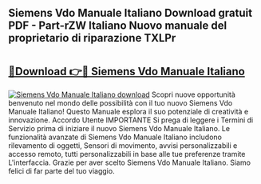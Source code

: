 ## Siemens Vdo Manuale Italiano Download gratuit PDF - Part-rZW Italiano Nuovo manuale del proprietario di riparazione TXLPr

# <h2><a href="http://dfcq0u.blite.top/?on=Siemens+Vdo+Manuale+Italiano">🔗Download 👉🔴 Siemens Vdo Manuale Italiano</a></h2>

[![Siemens Vdo Manuale Italiano download](https://i.imgur.com/lujVjoI.png)](http://dfcq0u.blite.top/?on=Siemens+Vdo+Manuale+Italiano)
Scopri nuove opportunità benvenuto nel mondo delle possibilità con il tuo nuovo Siemens Vdo Manuale Italiano! Questo Manuale esplora il suo potenziale di creatività e innovazione. Accordo Utente IMPORTANTE Si prega di leggere i Termini di Servizio prima di iniziare il nuovo Siemens Vdo Manuale Italiano. Le funzionalità avanzate di Siemens Vdo Manuale Italiano includono rilevamento di oggetti, Sensori di movimento, avvisi personalizzabili e accesso remoto, tutti personalizzabili in base alle tue preferenze tramite L'interfaccia. Grazie per aver scelto Siemens Vdo Manuale Italiano. Siamo felici di far parte del tuo viaggio.
